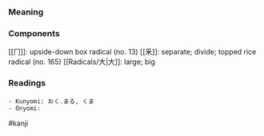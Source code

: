### Meaning



### Components

[[冂]]: upside-down box radical (no. 13) [[釆]]: separate; divide; topped rice radical (no. 165) [[Radicals/大|大]]: large; big

### Readings

```
- Kunyomi: おく.まる, くま
- Onyomi: 
```

#kanji
